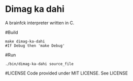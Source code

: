 # Dimag ka dahi
A brainfck interpreter written in C.

#Build
```
make dimag-ka-dahi
#If Debug then 'make Debug'
```
#Run
```
./bin/dimag-ka-dahi source_file
```

#LICENSE
Code provided under MIT LICENSE. See LICENSE

